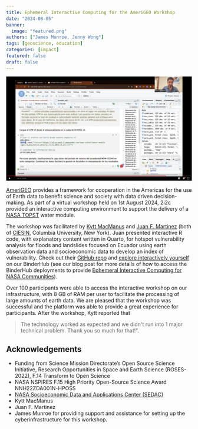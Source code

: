 ```yaml
---
title: Ephemeral Interactive Computing for the AmeriGEO Workshop
date: "2024-08-05"
banner:
  image: "featured.png"
authors: ["James Munroe, Jenny Wong"]
tags: [geoscience, education]
categories: [impact]
featured: false
draft: false
---
```


![Video presentation of the RStudio environment used for the workshop.](rstudio.png)

[AmeriGEO](https://www.amerigeo.org/) provides a framework for cooperation in the Americas for the use of Earth data to benefit science and society with data driven decision-making. As part of a virtual workshop held on 1st August 2024, 2i2c provided an interactive computing environment to support the delivery of a [NASA TOPST](https://www.nasa.gov/centers-and-facilities/marshall/nasa-boosts-open-science-through-innovative-training/) water module.

The workshop was facilitated by [Kytt MacManus](https://people.climate.columbia.edu/users/profile/kytt-macmanus) and [Juan F. Martinez](https://ciesin.climate.columbia.edu/directory/juan-f-martinez) (both of [CIESIN](http://www.ciesin.columbia.edu/), Columbia University, New York). Juan presented interactive R code, with explanatory content written in Quarto, for hotspot vulnerability analysis for floods and landslides focused on Ecuador using earth observation data and socioeconomic data to develop an index of vulnerability. Check out their [GitHub repo](https://github.com/ciesin-geospatial/TOPSTSCHOOL-water) and [explore interactively yourself](https://tinyurl.com/TOPSTSCHOOL) on our BinderHub (see our blog post for more details of how to access the BinderHub deployments to provide [Ephemeral Interactive Computing for NASA Communities](/blog/2024/nasa-ephemeral-hubs/index.md)).

Over 100 participants were able to access the interactive workshop on our infrastructure, with 8 GB of RAM per user to facilitate the processing of large amounts of earth data. We are pleased that the workshop was successful and the platform was able to provide a great experience for participants. After the workshop, Kytt reported that

>The technology worked as expected and we didn't run into 1 major technical problem. Thank you so much for that!".

## Acknowledgements

- Funding from Science Mission Directorate’s Open Source Science Initiative, Research Opportunities in Space and Earth Science (ROSES-2022), F.14 Transform to Open Science
- NASA NSPIRES F.15 High Priority Open-Source Science Award NNH22ZDA001N-HPOSS
- [NASA Socioeconomic Data and Applications Center (SEDAC)](https://sedac.ciesin.columbia.edu/)
- Kytt MacManus
- Juan F. Martinez
- James Munroe for providing support and assistance for setting up the cyberinfrastructure for this workshop.